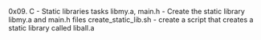 0x09. C - Static libraries tasks
libmy.a, main.h - Create the static library libmy.a and main.h files
create_static_lib.sh - create a script that creates a static library called liball.a
